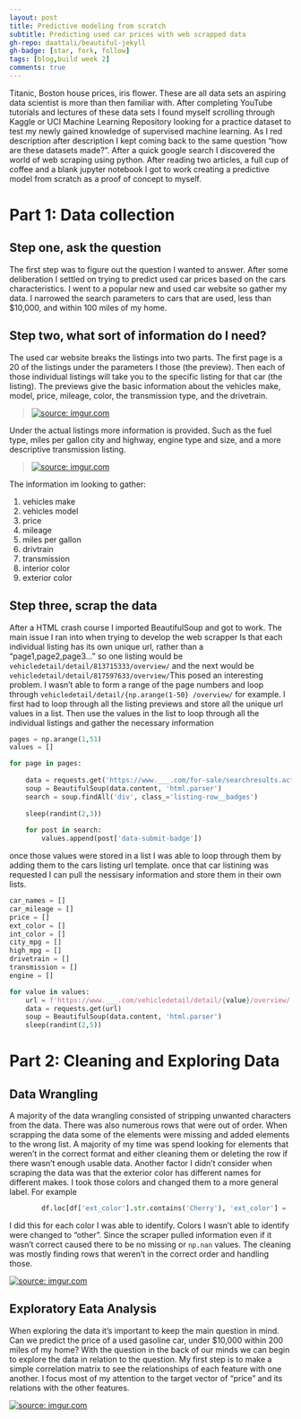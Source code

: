 ```yaml
---
layout: post
title: Predictive modeling from scratch  
subtitle: Predicting used car prices with web scrapped data
gh-repo: daattali/beautiful-jekyll
gh-badge: [star, fork, follow]
tags: [blog,build week 2]
comments: true
---
```

Titanic, Boston house prices, iris flower. These are all data sets an aspiring data scientist is more than then familiar with. After completing YouTube tutorials and lectures of these data sets I found myself scrolling through Kaggle or UCI Machine Learning Repository looking for a practice dataset to test my newly gained knowledge of supervised machine learning. As I red description after description I kept coming back to the same question “how are these datasets made?”. After a quick google search I discovered the world of web scraping using python. After reading two articles, a full cup of coffee and a blank jupyter notebook I got to work creating a predictive model from scratch as a proof of concept to myself.

# Part 1: Data collection

## Step one, ask the question 

The first step was to figure out the question I wanted to answer. After some deliberation I settled on trying to predict used car prices based on the cars characteristics. I went to a popular new and used car website so gather my data. I narrowed the search parameters to cars that are used, less than $10,000, and within 100 miles of my home. 

## Step two, what sort of information do I need?

The used car website breaks the listings into two parts. The first page is a 20 of the listings under the parameters I those (the preview). Then each of those individual listings will take you to the specific listing for that car (the listing). The previews give the basic information about the vehicles make, model, price, mileage, color, the transmission type, and the drivetrain. 

> <a href="https://imgur.com/LQWGTL4"><img src="https://i.imgur.com/LQWGTL4.png" title="source: imgur.com" /></a>

Under the actual listings more information is provided. Such as the fuel type, miles per gallon city and highway, engine type and size, and a more descriptive transmission listing. 

> <a href="https://imgur.com/XzDsmrm"><img src="https://i.imgur.com/XzDsmrm.png" title="source: imgur.com" /></a>

The information im looking to gather:
1. vehicles make
2. vehicles model
3. price
4. mileage
5. miles per gallon
6. drivtrain
7. transmission
8. interior color
9. exterior color

## Step three, scrap the data

After a HTML crash course I imported BeautifulSoup and got to work.  The main issue I ran into when trying to develop the web scrapper Is that each individual listing has its own unique url, rather than a “page1,page2,page3…” so one listing would be `vehicledetail/detail/813715333/overview/` and the next would be `vehicledetail/detail/817597633/overview/`This posed an interesting problem. I wasn’t able to form a range of the page numbers and  loop through `vehicledetail/detail/{np.arange(1-50} /overview/` for example. I first had to loop through all the listing previews and store all the unique url values in a list. Then use the values in the list to loop through all the individual listings and gather the necessary information

```python
pages = np.arange(1,51)
values = []

for page in pages:
    
    data = requests.get('https://www.___.com/for-sale/searchresults.action/?page='+str(page)+'&perPage=100&prMx=10000&rd=250&searchSource=PAGINATION&sort=relevance&stkTypId=28881&zc=33408')
    soup = BeautifulSoup(data.content, 'html.parser')
    search = soup.findAll('div', class_='listing-row__badges')
    
    sleep(randint(2,3))
    
    for post in search:
        values.append(post['data-submit-badge'])
```

once those values were stored in a list I was able to loop through them by adding them to the cars listing url template. once that car listining was requested I can pull the nessisary information and store them in their own lists. 

```python
car_names = []
car_mileage = []
price = []
ext_color = []
int_color = []
city_mpg = []
high_mpg = []
drivetrain = []
transmission = []
engine = []

for value in values:
    url = f'https://www.___.com/vehicledetail/detail/{value}/overview/'
    data = requests.get(url)
    soup = BeautifulSoup(data.content, 'html.parser')
    sleep(randint(2,5))
```

# Part 2: Cleaning and Exploring Data 

## Data Wrangling 

A majority of the data wrangling consisted of stripping unwanted characters from the data. There was also numerous rows that were out of order. When scrapping the data some of the elements were missing and added elements to the wrong list. A majority of my time was spend looking for elements that weren’t in the correct format and either cleaning them or deleting the row if there wasn’t enough usable data. Another factor I didn’t consider when scraping the data was that the exterior color has different names for different makes. I took those colors and changed them to a more general label. For example 

```python
		df.loc[df['ext_color'].str.contains('Cherry'), 'ext_color'] = 'Red'
```

I did this for each color I was able to identify. Colors I wasn’t able to identify were changed to “other”. Since the scraper pulled information even if it wasn’t correct caused there to be no missing or `np.nan` values. The cleaning was mostly finding rows that weren’t in the correct order and handling those. 

<a href="https://imgur.com/PUs6hBG"><img src="https://i.imgur.com/PUs6hBG.png" title="source: imgur.com" /></a>

## Exploratory Eata Analysis

When exploring the data it’s important to keep the main question in mind. Can we predict the price of a used gasoline car, under $10,000 within 200 miles of my home? With the question in the back of our minds we can begin to explore the data in relation to the question. My first step is to make a simple correlation matrix to see the relationships of each feature with one another. I focus most of my attention to the target vector of “price” and its relations with the other features.   

<a href="https://imgur.com/7xqQY88"><img src="https://i.imgur.com/7xqQY88.png" title="source: imgur.com" /></a>































